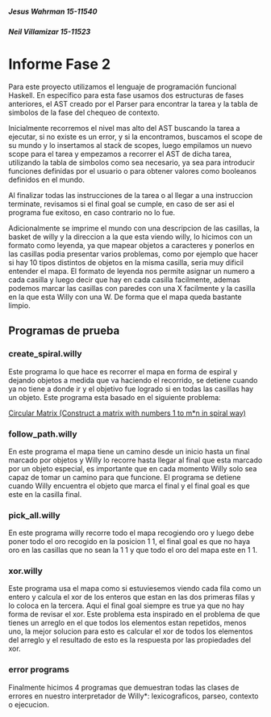 ##### Jesus Wahrman 15-11540
##### Neil Villamizar 15-11523 

# Informe Fase 2

Para este proyecto utilizamos el lenguaje de programación funcional Haskell. En específico para esta fase usamos dos estructuras de fases anteriores, el AST creado por el Parser para encontrar la tarea y la tabla de simbolos de la fase del chequeo de contexto.

Inicialmente recorremos el nivel mas alto del AST buscando la tarea a ejecutar, si no existe es un error, y si la encontramos, buscamos el scope de su mundo y lo insertamos al stack de scopes, luego empilamos un nuevo scope para el tarea y empezamos a recorrer el AST de dicha tarea, utilizando la tabla de simbolos como sea necesario, ya sea para introducir funciones definidas por el usuario o para obtener valores como booleanos definidos en el mundo.

Al finalizar todas las instrucciones de la tarea o al llegar a una instruccion terminate, revisamos si el final goal se cumple, en caso de ser asi el programa fue exitoso, en caso contrario no lo fue.

Adicionalmente se imprime el mundo con una descripcion de las casillas, la basket de willy y la direccion a la que esta viendo willy, lo hicimos con un formato como leyenda, ya que mapear objetos a caracteres y ponerlos en las casillas podia presentar varios problemas, como por ejemplo que hacer si hay 10 tipos distintos de objetos en la misma casilla, seria muy dificil entender el mapa. El formato de leyenda nos permite asignar un numero a cada casilla y luego decir que hay en cada casilla facilmente, ademas podemos marcar las casillas con paredes con una X facilmente y la casilla en la que esta Willy con una W. De forma que el mapa queda bastante limpio.

## Programas de prueba

### create_spiral.willy

Este programa lo que hace es recorrer el mapa en forma de espiral y dejando objetos a medida que va haciendo el recorrido, se detiene cuando ya no tiene a donde ir y el objetivo fue logrado si en todas las casillas hay un objeto. Este programa esta basado en el siguiente problema:

[Circular Matrix (Construct a matrix with numbers 1 to m*n in spiral way)](https://www.geeksforgeeks.org/circular-matrix-construct-a-matrix-with-numbers-1-to-mn-in-spiral-way/)

### follow_path.willy

En este programa el mapa tiene un camino desde un inicio hasta un final marcado por objetos y Willy lo recorre hasta llegar al final que esta marcado por un objeto especial, es importante que en cada momento Willy solo sea capaz de tomar un camino para que funcione. El programa se detiene cuando Willy encuentra el objeto que marca el final y el final goal es que este en la casilla final.

### pick_all.willy

En este programa willy recorre todo el mapa recogiendo oro y luego debe poner todo el oro recogido en la posicion 1 1, el final goal es que no haya oro en las casillas que no sean la 1 1 y que todo el oro del mapa este en 1 1.

### xor.willy

Este programa usa el mapa como si estuviesemos viendo cada fila como un entero y calcula el xor de los enteros que estan en las dos primeras filas y lo coloca en la tercera. Aqui el final goal siempre es true ya que no hay forma de revisar el xor. Este problema esta inspirado en el problema de que tienes un arreglo en el que todos los elementos estan repetidos, menos uno, la mejor solucion para esto es calcular el xor de todos los elementos del arreglo y el resultado de esto es la respuesta por las propiedades del xor.

### error programs

Finalmente hicimos 4 programas que demuestran todas las clases de errores en nuestro interpretador de Willy*: lexicograficos, parseo, contexto o ejecucion.